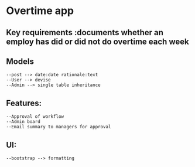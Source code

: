 # Overtime app 

## Key requirements :documents whether an employ has did or did not do overtime each week

## Models
	--post --> date:date rationale:text
	--User --> devise
	--Admin --> single table inheritance

## Features:
	--Approval of workflow 
	--Admin board
	--Email summary to managers for approval

## 	UI:
	--bootstrap --> formatting

